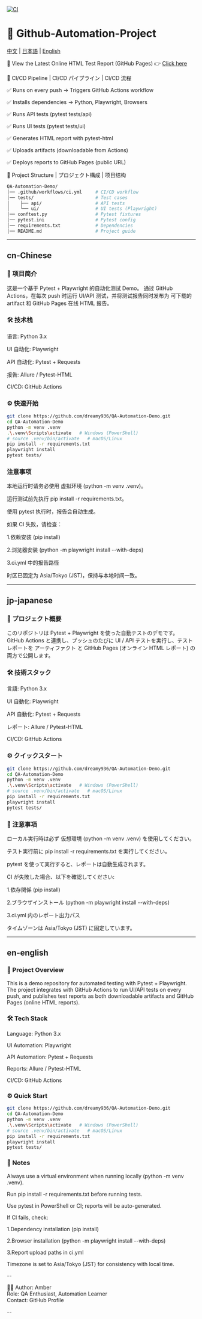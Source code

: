 [![CI](https://github.com/dreamy936/QA-Automation-Demo/actions/workflows/ci.yml/badge.svg?branch=main)](https://github.com/dreamy936/QA-Automation-Demo/actions/workflows/ci.yml)

# 🚀 Github-Automation-Project

[中文](#cn-chinese) | [日本語](#jp-japanese) | [English](#en-english)

🔗 View the Latest Online HTML Test Report (GitHub Pages)
👉 [Click here](https://github.com/dreamy936/QA-Automation-Demo/actions/workflows/ci.yml?query=branch%3Amain+is%3Asuccess)



🚀 CI/CD Pipeline | CI/CD パイプライン | CI/CD 流程

✅ Runs on every push → Triggers GitHub Actions workflow

✅ Installs dependencies → Python, Playwright, Browsers

✅ Runs API tests (pytest tests/api)

✅ Runs UI tests (pytest tests/ui)

✅ Generates HTML report with pytest-html

✅ Uploads artifacts (downloadable from Actions)

✅ Deploys reports to GitHub Pages (public URL)



📂 Project Structure | プロジェクト構成 | 项目结构

```bash
QA-Automation-Demo/
│── .github/workflows/ci.yml     # CI/CD workflow
│── tests/                       # Test cases
│    ├── api/                    # API tests
│    └── ui/                     # UI tests (Playwright)
│── conftest.py                  # Pytest fixtures
│── pytest.ini                   # Pytest config
│── requirements.txt             # Dependencies
│── README.md                    # Project guide
```





---

## cn-Chinese

### 📖 项目简介

这是一个基于 Pytest + Playwright 的自动化测试 Demo。
通过 GitHub Actions，在每次 push 时运行 UI/API 测试，并将测试报告同时发布为 可下载的 artifact 和 GitHub Pages 在线 HTML 报告。


### 🛠 技术栈
语言: Python 3.x

UI 自动化: Playwright

API 自动化: Pytest + Requests

报告: Allure / Pytest-HTML

CI/CD: GitHub Actions

### ⚙️ 快速开始
```bash
git clone https://github.com/dreamy936/QA-Automation-Demo.git
cd QA-Automation-Demo
python -m venv .venv
.\.venv\Scripts\activate   # Windows (PowerShell)
# source .venv/bin/activate   # macOS/Linux
pip install -r requirements.txt
playwright install
pytest tests/
```

### 注意事项
本地运行时请务必使用 虚拟环境 (python -m venv .venv)。

运行测试前先执行 pip install -r requirements.txt。

使用 pytest 执行时，报告会自动生成。

如果 CI 失败，请检查：

1.依赖安装 (pip install)

2.浏览器安装 (python -m playwright install --with-deps)

3.ci.yml 中的报告路径

时区已固定为 Asia/Tokyo (JST)，保持与本地时间一致。


---

## jp-japanese

### 📖 プロジェクト概要

このリポジトリは Pytest + Playwright を使った自動テストのデモです。
GitHub Actions と連携し、プッシュのたびに UI / API テストを実行し、テストレポートを アーティファクト と GitHub Pages (オンライン HTML レポート) の両方で公開します。

### 🛠 技術スタック

言語: Python 3.x

UI 自動化: Playwright

API 自動化: Pytest + Requests

レポート: Allure / Pytest-HTML

CI/CD: GitHub Actions

### ⚙️ クイックスタート
```bash
git clone https://github.com/dreamy936/QA-Automation-Demo.git
cd QA-Automation-Demo
python -m venv .venv
.\.venv\Scripts\activate   # Windows (PowerShell)
# source .venv/bin/activate   # macOS/Linux
pip install -r requirements.txt
playwright install
pytest tests/
```


### 📝  注意事項
ローカル実行時は必ず 仮想環境 (python -m venv .venv) を使用してください。

テスト実行前に pip install -r requirements.txt を実行してください。

pytest を使って実行すると、レポートは自動生成されます。

CI が失敗した場合、以下を確認してください:

1.依存関係 (pip install)

2.ブラウザインストール (python -m playwright install --with-deps)

3.ci.yml 内のレポート出力パス

タイムゾーンは Asia/Tokyo (JST) に固定しています。

---

## en-english

### 📖 Project Overview

This is a demo repository for automated testing with Pytest + Playwright.
The project integrates with GitHub Actions to run UI/API tests on every push, and publishes test reports as both downloadable artifacts and GitHub Pages (online HTML reports).

### 🛠 Tech Stack

Language: Python 3.x

UI Automation: Playwright

API Automation: Pytest + Requests

Reports: Allure / Pytest-HTML

CI/CD: GitHub Actions

### ⚙️ Quick Start
```bash
git clone https://github.com/dreamy936/QA-Automation-Demo.git
cd QA-Automation-Demo
python -m venv .venv
.\.venv\Scripts\activate   # Windows (PowerShell)
# source .venv/bin/activate   # macOS/Linux
pip install -r requirements.txt
playwright install
pytest tests/
```


###  📝 Notes
Always use a virtual environment when running locally (python -m venv .venv).

Run pip install -r requirements.txt before running tests.

Use pytest in PowerShell or CI; reports will be auto-generated.

If CI fails, check:

1.Dependency installation (pip install)

2.Browser installation (python -m playwright install --with-deps)

3.Report upload paths in ci.yml

Timezone is set to Asia/Tokyo (JST) for consistency with local time.

--

👩‍💻 Author: Amber  
Role: QA Enthusiast, Automation Learner  
Contact: GitHub Profile  

--

